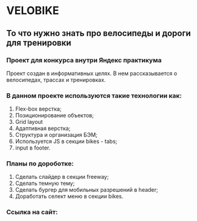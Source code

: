 # VELOBIKE 
## То что нужно знать про велосипеды и дороги для тренировки
### Проект для конкурса внутри Яндекс практикума

Проект создан в информативных целях. В нем рассказывается о велосипедах, трассах и тренировках.

### В данном проекте используются такие технологии как: 
1. Flex-box верстка; 
2. Позиционирование объектов; 
3. Grid layout 
4. Адаптивная верстка; 
5. Структура и организация БЭМ;
6. Используется JS в секции bikes - tabs; 
7. input в footer.

### Планы по дороботке: 
1. Сделать слайдер в секции freeway; 
2. Сделать темную тему;
3. Сделать бургер для мобильных разрешений в header;
4. Доработать селект меню в секции bikes.

### Ссылка на сайт: 



